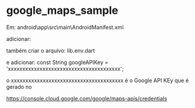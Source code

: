 # google_maps_sample


Em: android\app\src\main\AndroidManifest.xml

adicionar:
        <meta-data android:name="com.google.android.geo.API_KEY"
            android:value="xxxxxxxxxxxxxxxxxxxxxxxxxxxxxxxxxxxxxxx"/>


também criar o arquivo: lib\.env.dart

e adicionar:
const String googleAPIKey = 'xxxxxxxxxxxxxxxxxxxxxxxxxxxxxxxxxxxxxxx';



o xxxxxxxxxxxxxxxxxxxxxxxxxxxxxxxxxxxxxxx é o Google API KEy que é gerado no 

https://console.cloud.google.com/google/maps-apis/credentials
